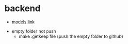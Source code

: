 # backend 

- [models link](https://app.eraser.io/workspace/YtPqZ1VogxGy1jzIDkzj?origin=share)

* empty folder not push 
    * make .getkeep file (push the empty folder to github)